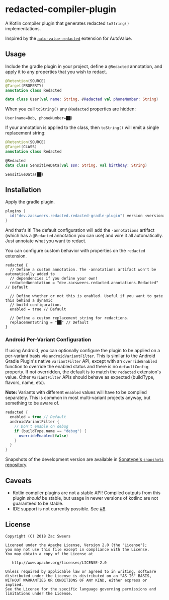 redacted-compiler-plugin
========================

A Kotlin compiler plugin that generates redacted `toString()` implementations.

Inspired by the [`auto-value-redacted`](https://github.com/square/auto-value-redacted) extension for AutoValue.

## Usage

Include the gradle plugin in your project, define a `@Redacted` annotation, and apply it to any 
properties that you wish to redact.

```kotlin
@Retention(SOURCE)
@Target(PROPERTY)
annotation class Redacted

data class User(val name: String, @Redacted val phoneNumber: String)
```

When you call `toString()` any `@Redacted` properties are hidden:

```
User(name=Bob, phoneNumber=██)
```

If your annotation is applied to the class, then `toString()` will emit a single replacement string:

```kotlin
@Retention(SOURCE)
@Target(CLASS)
annotation class Redacted

@Redacted
data class SensitiveData(val ssn: String, val birthday: String)
```

```
SensitiveData(██)
```

## Installation

Apply the gradle plugin.

```gradle
plugins {
  id("dev.zacsweers.redacted.redacted-gradle-plugin") version <version>
}
```

And that's it! The default configuration will add the `-annotations` artifact (which has a
`@Redacted` annotation you can use) and wire it all automatically. Just annotate what you want to
redact.

You can configure custom behavior with properties on the `redacted` extension.

```
redacted {
  // Define a custom annotation. The -annotations artifact won't be automatically added to
  // dependencies if you define your own!
  redactedAnnotation = "dev.zacsweers.redacted.annotations.Redacted" // Default

  // Define whether or not this is enabled. Useful if you want to gate this behind a dynamic
  // build configuration.
  enabled = true // Default

  // Define a custom replacement string for redactions.
  replacementString = "██" // Default
}
```

### Android Per-Variant Configuration

If using Android, you can optionally configure the plugin to be applied on a per-variant basis via
`androidVariantFilter`. This is similar to the Android Gradle Plugin's native `variantFilter` API,
except with an `overrideEnabled` function to override the enabled status and there is no
`defaultConfig` property. If not overridden, the default is to match the `redacted` extension's value.
Other `VariantFilter` APIs should behave as expected (buildType, flavors, name, etc).

**Note:** Variants with different `enabled` values will have to be compiled separately. This is common
in most multi-variant projects anyway, but something to be aware of.

```groovy
redacted {
  enabled = true // Default
  androidVariantFilter {
    // Don't enable on debug
    if (buildType.name == "debug") {
      overrideEnabled(false)
    }
  }
}
```

Snapshots of the development version are available in [Sonatype's `snapshots` repository][snapshots].

## Caveats

- Kotlin compiler plugins are not a stable API! Compiled outputs from this plugin _should_ be stable,
but usage in newer versions of kotlinc are not guaranteed to be stable.
- IDE support is not currently possible. See [#8](https://github.com/ZacSweers/redacted-compiler-plugin/issues/8).

License
-------

    Copyright (C) 2018 Zac Sweers

    Licensed under the Apache License, Version 2.0 (the "License");
    you may not use this file except in compliance with the License.
    You may obtain a copy of the License at

       http://www.apache.org/licenses/LICENSE-2.0

    Unless required by applicable law or agreed to in writing, software
    distributed under the License is distributed on an "AS IS" BASIS,
    WITHOUT WARRANTIES OR CONDITIONS OF ANY KIND, either express or implied.
    See the License for the specific language governing permissions and
    limitations under the License.

 [snapshots]: https://oss.sonatype.org/content/repositories/snapshots/
